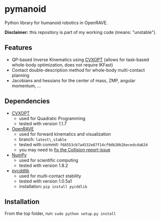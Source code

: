 # pymanoid

Python library for humanoid robotics in OpenRAVE.

**Disclaimer:** this repository is part of my working code (means: "unstable").

## Features

- QP-based Inverse Kinematics using [CVXOPT](http://cvxopt.org/index.html)
  (allows for task-based whole-body optimization, does not require IKFast)
- Contact double-description method for whole-body multi-contact planning
- Jacobians and hessians for the center of mass, ZMP, angular momentum, ...

## Dependencies

- [CVXOPT](http://cvxopt.org/)
  - used for Quadratic Programming
  - tested with version 1.1.7
- [OpenRAVE](https://github.com/rdiankov/openrave)
  - used for forward kinematics and visualization
  - branch: `latest\_stable`
  - tested with commit: `f68553cb7a4532e87f14cf9db20b2becedcda624`
  - you may need to [fix the Collision report issue](https://github.com/rdiankov/openrave/issues/333#issuecomment-72191884)
- [NumPy](http://www.numpy.org/)
  - used for scientific computing
  - tested with version 1.8.2
- [pycddlib](https://pycddlib.readthedocs.org/en/latest/)
  - used for multi-contact stability
  - tested with version 1.0.5a1
  - installation: `pip install pycddlib`

## Installation

From the top folder, run: `sudo python setup.py install`
